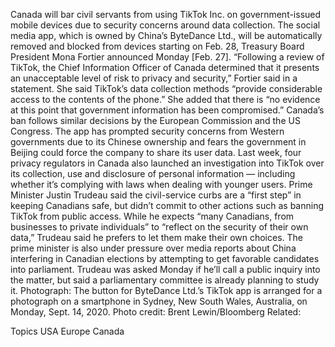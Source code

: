 Canada will bar civil servants from using TikTok Inc. on government-issued mobile devices due to security concerns around data collection.
The social media app, which is owned by China’s ByteDance Ltd., will be automatically removed and blocked from devices starting on Feb. 28, Treasury Board President Mona Fortier announced Monday [Feb. 27].
“Following a review of TikTok, the Chief Information Officer of Canada determined that it presents an unacceptable level of risk to privacy and security,” Fortier said in a statement. She said TikTok’s data collection methods “provide considerable access to the contents of the phone.”
She added that there is “no evidence at this point that government information has been compromised.”
Canada’s ban follows similar decisions by the European Commission and the US Congress. The app has prompted security concerns from Western governments due to its Chinese ownership and fears the government in Beijing could force the company to share its user data.
Last week, four privacy regulators in Canada also launched an investigation into TikTok over its collection, use and disclosure of personal information — including whether it’s complying with laws when dealing with younger users.
Prime Minister Justin Trudeau said the civil-service curbs are a “first step” in keeping Canadians safe, but didn’t commit to other actions such as banning TikTok from public access.
While he expects “many Canadians, from businesses to private individuals” to “reflect on the security of their own data,” Trudeau said he prefers to let them make their own choices.
The prime minister is also under pressure over media reports about China interfering in Canadian elections by attempting to get favorable candidates into parliament. Trudeau was asked Monday if he’ll call a public inquiry into the matter, but said a parliamentary committee is already planning to study it.
Photograph: The button for ByteDance Ltd.’s TikTok app is arranged for a photograph on a smartphone in Sydney, New South Wales, Australia, on Monday, Sept. 14, 2020. Photo credit: Brent Lewin/Bloomberg
Related:

Topics
USA
Europe
Canada
